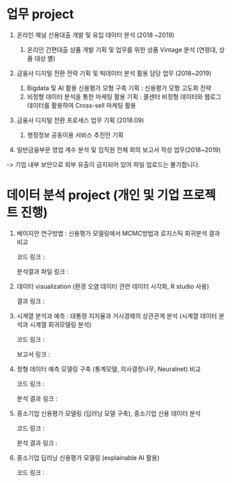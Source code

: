 # 업무 project 

1. 온라인 채널 신용대출 개발 및 유입 데이터 분석 (2018 ~2019)
   1) 온라인 간편대출 상품 개발 기획 및 업무를 위한 상품 Vintage 분석 (연령대, 상품 대상 별) 

2. 금융사 디지털 전환 전략 기획 및 빅데이터 분석 활용 담당 업무 (2018~2019)
   1) Bigdata 및 AI 활용 신용평가 모형 구축 기획 : 신용평가 모형 고도화 전략
   2) 비정형 데이터 분석을 통한 마케팅 활용 기획 : 콜센터 비정형 데이터와 웹로그 데이터를 활용하여 Cross-sell 마케팅 활용

3. 금융사 디지털 전환 프로세스 업무 기획 (2018.09)
   1) 행정정보 공동이용 서비스 추진안 기획
 
4. 일반금융부문 영업 계수 분석 및 임직원 전체 회의 보고서 작성 업무(2018~2019)


-> 기업 내부 보안으로 외부 유출이 금지되어 있어 파일 업로드는 불가합니다. 


# 데이터 분석 project (개인 및 기업 프로젝트 진행)

1. 베이지안 연구방법 : 신용평가 모델링에서 MCMC방법과 로지스틱 회귀분석 결과 비교
 
   코드 링크 :
 
   분석결과 파일 링크 :
 
 2. 데이터 visualization (환경 오염 데이터 관련 데이터 시각화, R studio 사용)
 
     결과 링크 :
 
 3. 시계열 분석과 예측 : 대통령 지지율과 거시경제의 상관관계 분석 (시계열 데이터 분석과 시계열 회귀모델링 분석)

     코드 링크 :
 
     보고서 링크 :
 
 4. 정형 데이터 예측 모델링 구축 (통계모델, 의사결정나무, Neuralnet) 비교
 
     코드 링크 :
 
     분석 결과 링크 :
 
 5. 중소기업 신용평가 모델링 (딥러닝 모델 구축), 중소기업 신용 데이터 분석
   
     코드 링크 :
   
     분석 결과 링크 :
 
 6. 중소기업 딥러닝 신용평가 모델링 (explainable AI 활용)
  
    코드 링크 :
 
 
